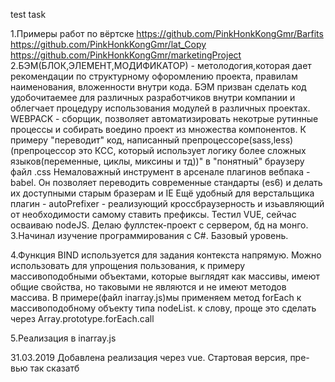 test task

1.Примеры работ по вёртске https://github.com/PinkHonkKongGmr/Barfits https://github.com/PinkHonkKongGmr/lat_Copy https://github.com/PinkHonkKongGmr/marketingProject
2.БЭМ(БЛОК,ЭЛЕМЕНТ,МОДИФИКАТОР) - метолодогия,которая дает рекомендации по структурному офоромлению проекта, правилам наименования, вложенности внутри кода. БЭМ призван сделать код удобочитаемее для различных разработчиков внутри компании и облегчает процедуру использования модулей в различных проектах. WEBPACK - сборщик, позволяет автоматизировать некотрые рутинные процессы и собирать воедино проект из множества компонентов. К примеру "переводит" код, написанный препроцессоре(sass,less)(препроцессор это КСС, который использует логику более сложных языков(переменные, циклы, миксины и тд))" в "понятный" браузеру файл .css Немаловажный инструмент в арсенале плагинов вебпака - babel. Он позволяет переводить современные стандарты (es6) и делать их доступными старым бразерам и IE Ещё удобный для верстальщика плагин - autoPrefixer - реализующий кроссбраузерность и изьавляющий от необходимости самому ставить префиксы. Тестил VUE, сейчас осваиваю nodeJS. Делаю фуллстек-проект с сервером, бд на монго.
3.Начинал изучение программирования с C#. Базовый уровень.

4.Функция BIND используется для задания контекста напрямую. Можно использовать для упрощения пользования, к примеру массивоподобными объектами, которые выглядят как массивы, имеют общие свойства, но таковыми не являются и не имеют методов массива. В примере(файл inarray.js)мы применяем метод forEach к массивоподобному объекту типа nodeList. к слову, проще это сделать через Array.prototype.forEach.call

5.Реализация в inarray.js

31.03.2019 Добавлена реализация через vue. Стартовая версия, пре-вью так сказатб
